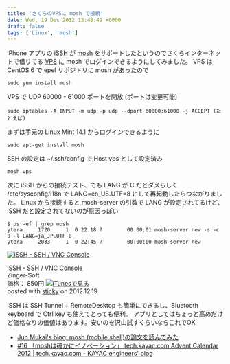 ```yaml
---
title: 'さくらのVPSに mosh で接続'
date: Wed, 19 Dec 2012 13:48:49 +0000
draft: false
tags: ['Linux', 'mosh']
---
```


iPhone アプリの [iSSH](https://itunes.apple.com/jp/app/issh-ssh-vnc-console/id287765826?mt=8) が [mosh](http://mosh.mit.edu/) をサポートしたというのでさくらインターネットで借りてる [VPS](http://vps.sakura.ad.jp/) に mosh でログインできるようにしてみました。 VPS は CentOS 6 で epel リポジトリに mosh があったので

```
sudo yum install mosh
```

VPS で UDP 60000 - 61000 ポートを開放 (ポートは変更可能)

```
sudo iptables -A INPUT -m udp -p udp --dport 60000:61000 -j ACCEPT (たとえば)
```

まずは手元の Linux Mint 14.1 からログインできるように

```
sudo apt-get install mosh
```

SSH の設定は ~/.ssh/config で Host vps として設定済み

```
mosh vps
```

次に iSSH からの接続テスト、でも LANG が C だとダメらしく /etc/sysconfig/i18n で LANG=en\_US.UTF=8 にして再起動したらつながりました。 Linux から接続すると mosh-server の引数で LANG が設定されてるけど、iSSH だと設定されてないのが原因っぽい

```
$ ps -ef | grep mosh
ytera     1720     1  0 22:18 ?        00:00:01 mosh-server new -s -c 8 -l LANG=ja_JP.UTF-8
ytera     2033     1  0 22:45 ?        00:00:00 mosh-server new
```

[![iSSH - SSH / VNC Console](http://a1927.phobos.apple.com/us/r1000/119/Purple/v4/0a/ff/07/0aff072e-5425-7033-24c1-7e026f5c9079/icon.png "iSSH - SSH / VNC Console")](https://itunes.apple.com/jp/app/issh-ssh-vnc-console/id287765826?mt=8&uo=4)

[iSSH - SSH / VNC Console](https://itunes.apple.com/jp/app/issh-ssh-vnc-console/id287765826?mt=8&uo=4)  
Zinger-Soft  
価格： 850円 [![iTunesで見る](http://ax.phobos.apple.com.edgesuite.net/ja_jp/images/web/linkmaker/badge_appstore-sm.gif)](https://itunes.apple.com/jp/app/issh-ssh-vnc-console/id287765826?mt=8&uo=4)  
posted with [sticky](http://sticky.linclip.com/linkmaker/) on 2012.12.19  

iSSH は SSH Tunnel + RemoteDesktop も簡単にできるし、Bluetooth keyboard で Ctrl key も使えてとっても便利。 アプリとしてはちょっと高めだけど価格なりの価値はあります。安いのを沢山試すくらいならこれでOK

* [Jun Mukai's blog: mosh (mobile shell)の論文を読んでみた](http://blog.jmuk.org/2012/04/mosh-mobile-shell.html)
* [#16 「moshは確かにイノベーション」 tech.kayac.com Advent Calendar 2012 | tech.kayac.com - KAYAC engineers' blog](http://tech.kayac.com/archive/16_advent_calender_2012.html)
